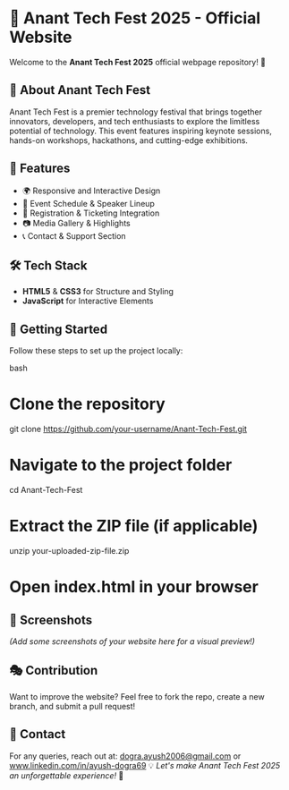 # 🚀 Anant Tech Fest 2025 - Official Website

Welcome to the **Anant Tech Fest 2025** official webpage repository! 🎉

## 🌟 About Anant Tech Fest
Anant Tech Fest is a premier technology festival that brings together innovators, developers, and tech enthusiasts to explore the limitless potential of technology. This event features inspiring keynote sessions, hands-on workshops, hackathons, and cutting-edge exhibitions.

## 📌 Features
- 🌍 Responsive and Interactive Design
- 🚀 Event Schedule & Speaker Lineup
- 📅 Registration & Ticketing Integration
- 📷 Media Gallery & Highlights
- 📞 Contact & Support Section

## 🛠️ Tech Stack
- **HTML5** & **CSS3** for Structure and Styling
- **JavaScript** for Interactive Elements

## 🚀 Getting Started
Follow these steps to set up the project locally:

bash
# Clone the repository
git clone https://github.com/your-username/Anant-Tech-Fest.git

# Navigate to the project folder
cd Anant-Tech-Fest

# Extract the ZIP file (if applicable)
unzip your-uploaded-zip-file.zip

# Open index.html in your browser

## 🎨 Screenshots
*(Add some screenshots of your website here for a visual preview!)*

## 🎭 Contribution
Want to improve the website? Feel free to fork the repo, create a new branch, and submit a pull request!

## 📩 Contact
For any queries, reach out at:
dogra.ayush2006@gmail.com
or www.linkedin.com/in/ayush-dogra69 
💡 *Let's make Anant Tech Fest 2025 an unforgettable experience!* 🚀
